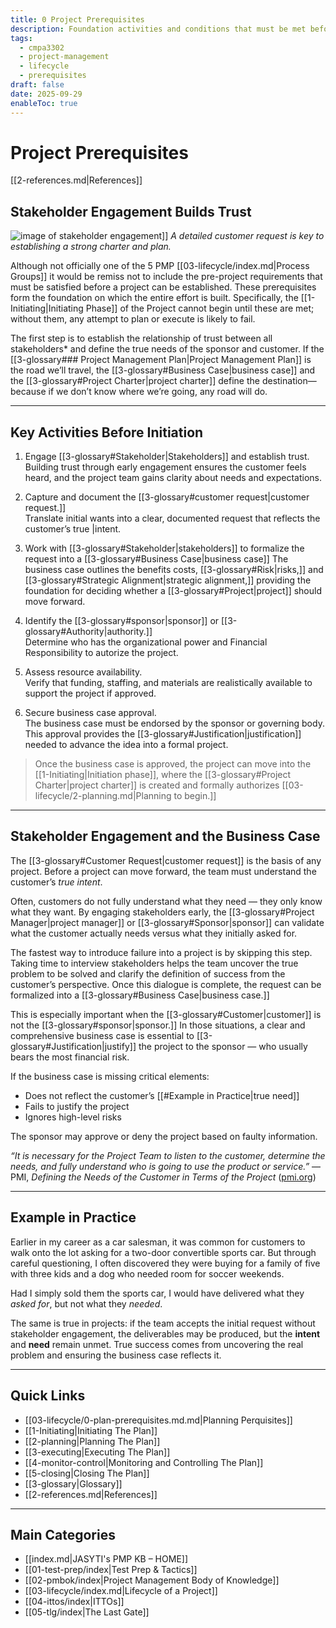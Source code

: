 ```yaml
---
title: 0 Project Prerequisites
description: Foundation activities and conditions that must be met before initiating a project.
tags:
  - cmpa3302
  - project-management
  - lifecycle
  - prerequisites
draft: false
date: 2025-09-29
enableToc: true
---
```

# Project Prerequisites
 [[2-references.md|References]]
 ## Stakeholder Engagement Builds Trust

 ![image of stakeholder engagement](stake.jpg)]]
*A detailed customer request is key to establishing a strong charter and plan.*

Although not officially one of the 5 PMP [[03-lifecycle/index.md|Process Groups]] it would be remiss not to include the pre-project requirements that must be satisfied before a project can be established. These prerequisites form the foundation on which the entire effort is built. Specifically, the [[1-Initiating|Initiating Phase]] of the Project cannot begin until these are met; without them, any attempt to plan or execute is likely to fail.  

The first step is to establish the relationship of trust between all stakeholders* and define the true needs of the sponsor and customer. If the [[3-glossary### Project Management Plan|Project Management Plan]] is the road we’ll travel, the [[3-glossary#Business Case|business case]] and the [[3-glossary#Project Charter|project charter]] define the destination—because if we don’t know where we’re going, any road will do.

---

## Key Activities Before Initiation

1. Engage [[3-glossary#Stakeholder|Stakeholders]] and establish trust.  
   Building trust through early engagement ensures the customer feels heard, and the project team gains clarity about needs and expectations.  

2. Capture and document the [[3-glossary#customer request|customer request.]]  
   Translate initial wants into a clear, documented request that reflects the customer’s true |intent.  
3. Work with [[3-glossary#Stakeholder|stakeholders]] to formalize the request into a [[3-glossary#Business Case|business case]] 
   The business case outlines the benefits costs, [[3-glossary#Risk|risks,]] and [[3-glossary#Strategic Alignment|strategic alignment,]] providing the foundation for deciding whether a [[3-glossary#Project|project]] should move forward.  

4. Identify the [[3-glossary#sponsor|sponsor]] or [[3-glossary#Authority|authority.]]  
   Determine who has the organizational power and Financial Responsibility to autorize the project.  

5. Assess resource availability.  
   Verify that funding, staffing, and materials are realistically available to support the project if approved.  

6. Secure business case approval.  
   The business case must be endorsed by the sponsor or governing body. This approval provides the [[3-glossary#Justification|justification]] needed to advance the idea into a formal project.  

> Once the business case is approved, the project can move into the [[1-Initiating|Initiation phase]], where the [[3-glossary#Project Charter|project charter]] is created and formally authorizes [[03-lifecycle/2-planning.md|Planning to begin.]]

---

## Stakeholder Engagement and the Business Case

The [[3-glossary#Customer Request|customer request]] is the basis of any project. Before a project can move forward, the team must understand the customer’s *true intent*.  

Often, customers do not fully understand what they need — they only know what they want. By engaging stakeholders early, the [[3-glossary#Project Manager|project manager]] or [[3-glossary#Sponsor|sponsor]] can validate what the customer actually needs versus what they initially asked for.  

The fastest way to introduce failure into a project is by skipping this step. Taking time to interview stakeholders helps the team uncover the true problem to be solved and clarify the definition of success from the customer’s perspective. Once this dialogue is complete, the request can be formalized into a [[3-glossary#Business Case|business case.]]  

This is especially important when the [[3-glossary#Customer|customer]] is not the [[3-glossary#sponsor|sponsor.]] In those situations, a clear and comprehensive business case is essential to [[3-glossary#Justification|justify]] the project to the sponsor — who usually bears the most financial risk.  

If the business case is missing critical elements:  
- Does not reflect the customer’s [[#Example in Practice|true need]]  
- Fails to justify the project  
- Ignores high-level risks  

The sponsor may approve or deny the project based on faulty information.

*“It is necessary for the Project Team to listen to the customer, determine the needs, and fully understand who is going to use the product or service.”* — PMI, *Defining the Needs of the Customer in Terms of the Project* ([pmi.org](https://www.pmi.org/learning/library/defining-needs-customer-terms-project-2?utm_source=chatgpt.com))  

---

## Example in Practice

Earlier in my career as a car salesman, it was common for customers to walk onto the lot asking for a two-door convertible sports car. But through careful questioning, I often discovered they were buying for a family of five with three kids and a dog who needed room for soccer weekends.  

Had I simply sold them the sports car, I would have delivered what they *asked for*, but not what they *needed*.  

The same is true in projects: if the team accepts the initial request without stakeholder engagement, the deliverables may be produced, but the **intent** and **need** remain unmet. True success comes from uncovering the real problem and ensuring the business case reflects it.

---

## Quick Links

- [[03-lifecycle/0-plan-prerequisites.md.md|Planning Perquisites]]
- [[1-Initiating|Initiating The Plan]]
- [[2-planning|Planning The Plan]]
- [[3-executing|Executing The Plan]]
- [[4-monitor-control|Monitoring and Controlling The Plan]]
- [[5-closing|Closing The Plan]]
- [[3-glossary|Glossary]]
- [[2-references.md|References]]

---
## Main Categories
- [[index.md|JASYTI's PMP KB – HOME]]
- [[01-test-prep/index|Test Prep & Tactics]]
- [[02-pmbok/index|Project Management Body of Knowledge]]
- [[03-lifecycle/index.md|Lifecycle of a Project]]
- [[04-ittos/index|ITTOs]]
- [[05-tlg/index|The Last Gate]]